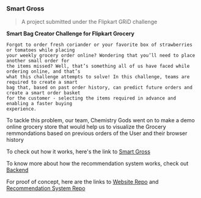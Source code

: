 ### Smart Gross

> A project submitted under the Flipkart GRiD challenge

**Smart Bag Creator Challenge for Flipkart Grocery**

```
Forgot to order fresh coriander or your favorite box of strawberries or tomatoes while placing
your weekly grocery order online? Wondering that you’ll need to place another small order for
the items missed? Well, that’s something all of us have faced while ordering online, and that’s
what this challenge attempts to solve! In this challenge, teams are required to create a smart
bag that, based on past order history, can predict future orders and create a smart order basket
for the customer - selecting the items required in advance and enabling a faster buying
experience.
```

To tackle this problem, our team, Chemistry Gods went on to make a demo online grocery store that would help us to visualize the Grocery remmondations based on previous orders of the User and their browser history

To check out how it works, here's the link to [Smart Gross](login_cred.md)

To know more about how the recommendation system works, check out [Backend](backend_introduction.md)

For proof of concept, here are the links to [Website Repo](https://github.com/namansingh73/smartGross) and [Recommendation System Repo](https://github.com/namansingh73/smart-bag)
